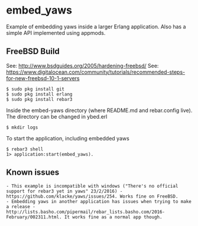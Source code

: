embed_yaws
=====

Example of embedding yaws inside a larger Erlang application. Also has a simple API implemented using appmods.

FreeBSD Build
-------------
See: http://www.bsdguides.org/2005/hardening-freebsd/
See: https://www.digitalocean.com/community/tutorials/recommended-steps-for-new-freebsd-10-1-servers

    $ sudo pkg install git
    $ sudo pkg install erlang
    $ sudo pkg install rebar3

Inside the embed-yaws directory (where README.md and rebar.config live). The directory can be changed in ybed.erl

	$ mkdir logs

To start the application, including embedded yaws

    $ rebar3 shell
    1> application:start(embed_yaws).


Known issues
------------

	- This example is incompatible with windows ("There's no official support for rebar3 yet in yaws" 23/2/2016) - https://github.com/klacke/yaws/issues/254. Works fine on FreeBSD.
	- Embedding yaws in another application has issues when trying to make a release - http://lists.basho.com/pipermail/rebar_lists.basho.com/2016-February/002311.html. It works fine as a normal app though.